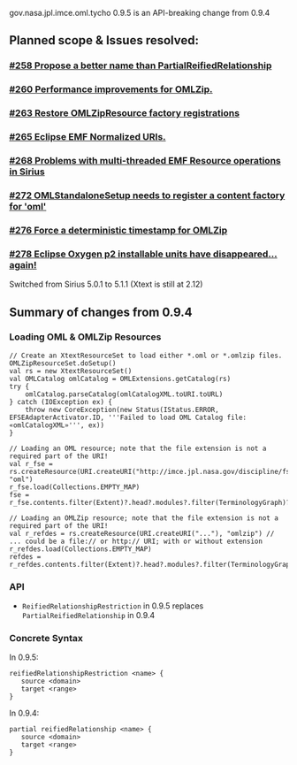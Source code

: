 gov.nasa.jpl.imce.oml.tycho 0.9.5 is an API-breaking change from 0.9.4

## Planned scope & Issues resolved:

### [#258 Propose a better name than PartialReifiedRelationship](https://github.com/JPL-IMCE/gov.nasa.jpl.imce.oml/issues/258)

### [#260 Performance improvements for OMLZip.](https://github.com/JPL-IMCE/gov.nasa.jpl.imce.oml/issues/260)

### [#263 Restore OMLZipResource factory registrations](https://github.com/JPL-IMCE/gov.nasa.jpl.imce.oml/issues/263)

### [#265 Eclipse EMF Normalized URIs.](https://github.com/JPL-IMCE/gov.nasa.jpl.imce.oml/issues/265)

### [#268 Problems with multi-threaded EMF Resource operations in Sirius](https://github.com/JPL-IMCE/gov.nasa.jpl.imce.oml/issues/268)

### [#272 OMLStandaloneSetup needs to register a content factory for 'oml'](https://github.com/JPL-IMCE/gov.nasa.jpl.imce.oml/issues/272)

### [#276 Force a deterministic timestamp for OMLZip](https://github.com/JPL-IMCE/gov.nasa.jpl.imce.oml/issues/276)

### [#278 Eclipse Oxygen p2 installable units have disappeared... again!](https://github.com/JPL-IMCE/gov.nasa.jpl.imce.oml/issues/278)

  Switched from Sirius 5.0.1 to 5.1.1 (Xtext is still at 2.12)

## Summary of changes from 0.9.4

### Loading OML & OMLZip Resources

```xtend
// Create an XtextResourceSet to load either *.oml or *.omlzip files.
OMLZipResourceSet.doSetup()
val rs = new XtextResourceSet()
val OMLCatalog omlCatalog = OMLExtensions.getCatalog(rs)
try {
	omlCatalog.parseCatalog(omlCatalogXML.toURI.toURL)
} catch (IOException ex) {
	throw new CoreException(new Status(IStatus.ERROR, EFSEAdapterActivator.ID, '''Failed to load OML Catalog file: «omlCatalogXML»''', ex))
}

// Loading an OML resource; note that the file extension is not a required part of the URI!
val r_fse = rs.createResource(URI.createURI("http://imce.jpl.nasa.gov/discipline/fse/fse"), "oml")
r_fse.load(Collections.EMPTY_MAP)
fse = r_fse.contents.filter(Extent)?.head?.modules?.filter(TerminologyGraph)?.head

// Loading an OMLZip resource; note that the file extension is not a required part of the URI!
val r_refdes = rs.createResource(URI.createURI("..."), "omlzip") // ... could be a file:// or http:// URI; with or without extension
r_refdes.load(Collections.EMPTY_MAP)
refdes = r_refdes.contents.filter(Extent)?.head?.modules?.filter(TerminologyGraph)?.head
```

### API

- `ReifiedRelationshipRestriction` in 0.9.5 replaces `PartialReifiedRelationship` in 0.9.4

### Concrete Syntax

In 0.9.5:

```
reifiedRelationshipRestriction <name> {
   source <domain>
   target <range>
}
```

In 0.9.4:

```
partial reifiedRelationship <name> {
   source <domain>
   target <range>
}
```